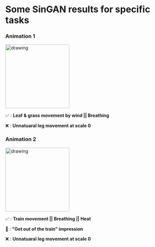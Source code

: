 # Some SinGAN results for specific tasks

### Animation 1
<img src="../main/animation1/original.jpeg" alt="drawing" width="200"/>

:white_check_mark:  : **Leaf & grass movement by wind  ||  Breathing**

:x: : **Unnatuaral leg movement at scale 0**

### Animation 2
<img src="../main/animation2/original.jpeg" alt="drawing" width="200"/>

:white_check_mark:  : **Train movement ||  Breathing || Heat**

:large_orange_diamond: : **"Get out of the train" impression**

:x: : **Unnatuaral leg movement at scale 0**
